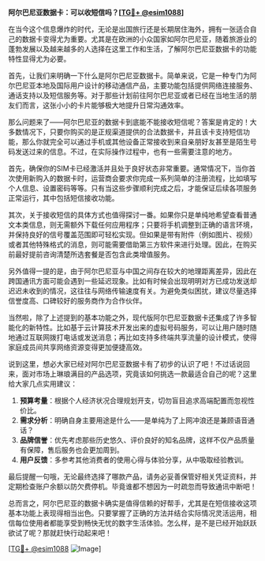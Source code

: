 **阿尔巴尼亚数据卡：可以收短信吗？[[TG💪+ @esim1088](https://t.me/s/esim1088)]**

在当今这个信息爆炸的时代，无论是出国旅行还是长期居住海外，拥有一张适合自己的数据卡变得尤为重要。尤其是在欧洲的小众国家如阿尔巴尼亚，随着旅游业的蓬勃发展以及越来越多的人选择在这里工作和生活，了解阿尔巴尼亚数据卡的功能特性显得尤为必要。

首先，让我们来明确一下什么是阿尔巴尼亚数据卡。简单来说，它是一种专门为阿尔巴尼亚本地及国际用户设计的移动通信产品，主要功能包括提供网络连接服务、通话支持以及短信服务等。对于那些计划前往阿尔巴尼亚或者已经在当地生活的朋友们而言，这张小小的卡片能够极大地提升日常沟通效率。

那么问题来了——阿尔巴尼亚的数据卡到底能不能接收短信呢？答案是肯定的！大多数情况下，只要你购买的是正规渠道提供的合法数据卡，并且该卡支持短信功能，那么你就完全可以通过手机或其他设备正常接收到来自亲朋好友甚至是陌生号码发送过来的信息。不过，在实际操作过程中，也有一些需要注意的地方。

首先，确保你的SIM卡已经激活并且处于良好状态非常重要。通常情况下，当你首次使用新购入的数据卡时，运营商会要求你完成一系列简单的注册流程，比如填写个人信息、设置密码等等。只有当这些步骤顺利完成之后，才能保证后续各项服务正常运行，其中包括短信接收功能。

其次，关于接收短信的具体方式也值得探讨一番。如果你只是单纯地希望查看普通文本类信息，则无需额外下载任何应用程序；只要将手机调整到正确的语言环境，并保持良好的信号覆盖范围即可轻松实现。但如果是带有附件（例如图片、视频）或者其他特殊格式的消息，则可能需要借助第三方软件来进行处理。因此，在购买前最好提前咨询清楚所选套餐是否包含此类增值服务。

另外值得一提的是，由于阿尔巴尼亚与中国之间存在较大的地理距离差异，因此在跨国通讯方面可能会遇到一些延迟现象。比如有时候会出现明明对方已成功发送却迟迟未收到的情况，这往往与网络传输速度有关。为避免类似困扰，建议尽量选择信誉度高、口碑较好的服务商作为合作伙伴。

当然啦，除了上述提到的基本功能之外，现代版阿尔巴尼亚数据卡还集成了许多智能化的新特性。比如基于云计算技术开发出来的虚拟号码服务，可以让用户随时随地通过互联网拨打电话或发送消息；再比如支持多终端共享流量的设计模式，使得家庭成员间共享网络资源变得更加便捷高效。

说到这里，想必大家已经对阿尔巴尼亚数据卡有了初步的认识了吧！不过话说回来，面对市场上琳琅满目的产品选项，究竟该如何挑选一款最适合自己的呢？这里给大家几点实用建议：

1. **预算考量**：根据个人经济状况合理规划开支，切勿盲目追求高端配置而忽视性价比。
2. **需求分析**：明确自身主要用途是什么——是单纯为了上网冲浪还是兼顾语音通话？
3. **品牌信誉**：优先考虑那些历史悠久、评价良好的知名品牌，这样不仅产品质量有保障，售后服务也会更加周到。
4. **用户反馈**：多参考其他消费者的使用心得与体验分享，从中吸取经验教训。

最后提醒一句哦，无论最终选择了哪款产品，请务必妥善保管好相关凭证资料，并定期检查账户余额以防欠费停机。毕竟谁都不想因为一时疏忽而导致通讯中断吧！

总而言之，阿尔巴尼亚的数据卡确实是值得信赖的好帮手，尤其是在短信接收这项基本功能上表现得相当出色。只要掌握了正确的方法并结合实际情况灵活运用，相信每位使用者都能享受到畅快无忧的数字生活体验。怎么样，是不是已经开始跃跃欲试了呢？那就赶快行动起来吧！

[[TG💪+ @esim1088](https://t.me/s/esim1088) ![Image](https://i.postimg.cc/4NQfJmqS/Snipaste-2025-05-13-00-14-12.png)]